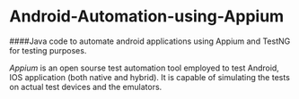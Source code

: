 # Android-Automation-using-Appium
####Java code to automate android applications using Appium and TestNG for testing purposes.

*Appium* is an open sourse test automation tool employed to test Android, IOS application (both native and hybrid). It is capable of simulating the tests on actual test devices and the emulators. 

